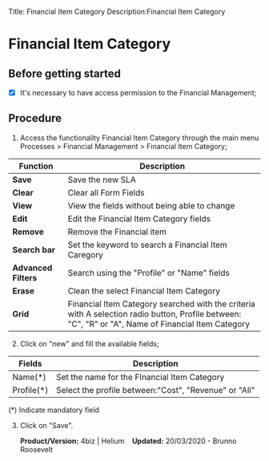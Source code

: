 Title: Financial Item Category
Description:Financial Item Category

# Financial Item Category

## Before getting started

- [x] It's necessary to have access permission to the Financial Management;

## Procedure

1. Access the functionality Financial Item Category through the main menu Processes \> Financial Management \> Financial Item Category;

|Function| Description|
|-|-|
|**Save**|Save the new SLA|
|**Clear**|Clear all Form Fields|
|**View**|View the fields without being able to change|
|**Edit**|Edit the Financial Item Category fields|
|**Remove**|Remove the Financial item|
|**Search bar**|Set the keyword to search a Financial Item Caregory|
|**Advanced Filters**|Search using the "Profile" or "Name" fields|
|**Erase**|Clean the select Financial Item Category|
|**Grid**| Financial Item Category searched with the criteria with A selection radio button, Profile between: "C", "R" or "A", Name of Financial Item Category|

2. Click on "new" and fill the available fields;

|Fields|Description|
|-|-|
|Name(\*)|Set the name for the FInancial Item Category|
|Profile(\*)|Select the profile between:"Cost", "Revenue" or "All" |

(\*) Indicate mandatory field

3. Click on "Save".

    <b>Product/Version:</b> 4biz | Helium &nbsp;&nbsp;
    <b>Updated:</b> 20/03/2020 - Brunno Roosevelt
